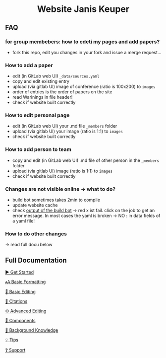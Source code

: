 
<h1 align="center">Website Janis Keuper</h1>

## FAQ

### for group membebers: how to edeti my pages and add papers?
* fork this repo, edit you changes in your fork and issue a merge request...
  
### How to add a paper
* edit (in GitLab web UI) ```_data/sources.yaml```
* copy and edit existing entry
* upload (via gitlab UI) image of conference (ratio is 100x200) to ```images```
* order of entries is the order of papers on the site
* read Warinings in file header!
* check if website built correctly

### How to edit personal page
* edit (in GitLab web UI) your .md file ```_members``` folder 
* upload (via gitlab UI) your image (ratio is 1:1) to ```images```
* check if website built correctly

### How to add person to team
* copy and edit (in GitLab web UI) .md file of other person in the ```_members``` folder 
* upload (via gitlab UI) image (ratio is 1:1) to ```images```
* check if website built correctly

### Changes are not visible online -> what to do?
* build bot sometimes takes 2min to compile
* update website cache
* check [output of the build bot](https://github.com/keuperj/keuper-labs/actions) -> red x ist fail. click on the job to get an error message. In most cases the yaml is broken -> NO : in data fields of a yaml file!

### How to do other changes 
-> read full docu below

## Full Documentation

[▶️ Get Started](https://github.com/greenelab/lab-website-template/wiki/Get-Started)

[🗚 Basic Formatting](https://github.com/greenelab/lab-website-template/wiki/Basic-Formatting)

[📝 Basic Editing](https://github.com/greenelab/lab-website-template/wiki/Basic-Editing)

[🤖 Citations](https://github.com/greenelab/lab-website-template/wiki/Citations)

[⚙️ Advanced Editing](https://github.com/greenelab/lab-website-template/wiki/Advanced-Editing)

[🧱 Components](https://github.com/greenelab/lab-website-template/wiki/Components)

[🧠 Background Knowledge](https://github.com/greenelab/lab-website-template/wiki/Background-Knowledge)

[💡 Tips](https://github.com/greenelab/lab-website-template/wiki/Tips)

[❓ Support](https://github.com/greenelab/lab-website-template/wiki/Support)
